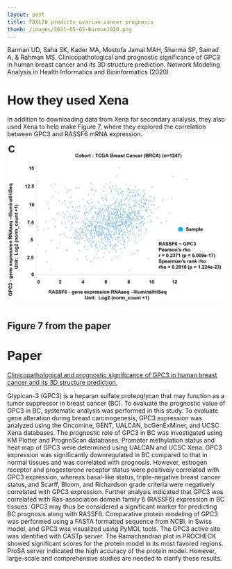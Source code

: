 ```yaml
---
layout: post
title: FBXL20 predicts ovarian cancer prognosis
thumb: /images/2021-05-05-Barman2020.png
---
```

Barman UD, Saha SK, Kader MA, Mostofa Jamal MAH, Sharma SP, Samad A, & Rahman MS. Clinicopathological and prognostic significance of GPC3 in human breast cancer and its 3D structure prediction. Network Modeling Analysis in Health Informatics and Bioinformatics (2020)

# How they used Xena
In addition to downloading data from Xena for secondary analysis, they also used Xena to help make Figure 7, where they explored the correlation between GPC3 and RASSF6 mRNA expression.

![](/images/2021-05-05-Barman2020.png)
## Figure 7 from the paper


# Paper
[Clinicopathological and prognostic significance of GPC3 in human breast cancer and its 3D structure prediction.](https://link.springer.com/article/10.1007/s13721-020-00234-x)

Glypican-3 (GPC3) is a heparan sulfate proteoglycan that may function as a tumor suppressor in breast cancer (BC). To evaluate the prognostic value of GPC3 in BC, systematic analysis was performed in this study. To evaluate gene alteration during breast carcinogenesis, GPC3 expression was analyzed using the Oncomine, GENT, UALCAN, bcGenExMiner, and UCSC Xena databases. The prognostic role of GPC3 in BC was investigated using KM Plotter and PrognoScan databases. Promoter methylation status and heat map of GPC3 were determined using UALCAN and UCSC Xena. GPC3 expression was significantly downregulated in BC compared to that in normal tissues and was correlated with prognosis. However, estrogen receptor and progesterone receptor status were positively correlated with GPC3 expression, whereas basal-like status, triple-negative breast cancer status, and Scarff, Bloom, and Richardson grade criteria were negatively correlated with GPC3 expression. Further analysis indicated that GPC3 was correlated with Ras-association domain family 6 (RASSF6) expression in BC tissues. GPC3 may thus be considered a significant marker for predicting BC prognosis along with RASSF6. Comparative protein modeling of GPC3 was performed using a FASTA formatted sequence from NCBI, in Swiss model, and GPC3 was visualized using PyMOL tools. The GPC3 active site was identified with CASTp server. The Ramachandran plot in PROCHECK showed significant scores for the protein model in its most favored regions. ProSA server indicated the high accuracy of the protein model. However, large-scale and comprehensive studies are needed to clarify these results.
